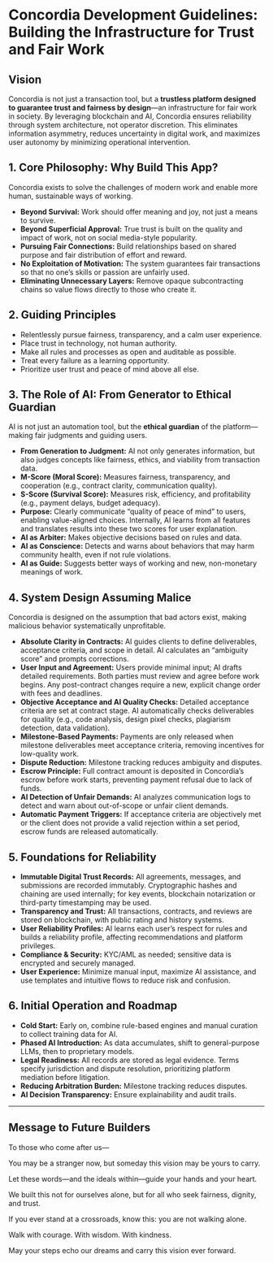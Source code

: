 # Concordia Development Guidelines: Building the Infrastructure for Trust and Fair Work

## Vision

Concordia is not just a transaction tool, but a **trustless platform designed to guarantee trust and fairness by design**—an infrastructure for fair work in society. By leveraging blockchain and AI, Concordia ensures reliability through system architecture, not operator discretion. This eliminates information asymmetry, reduces uncertainty in digital work, and maximizes user autonomy by minimizing operational intervention.

## 1. Core Philosophy: Why Build This App?

Concordia exists to solve the challenges of modern work and enable more human, sustainable ways of working.

- **Beyond Survival:** Work should offer meaning and joy, not just a means to survive.
- **Beyond Superficial Approval:** True trust is built on the quality and impact of work, not on social media-style popularity.
- **Pursuing Fair Connections:** Build relationships based on shared purpose and fair distribution of effort and reward.
- **No Exploitation of Motivation:** The system guarantees fair transactions so that no one’s skills or passion are unfairly used.
- **Eliminating Unnecessary Layers:** Remove opaque subcontracting chains so value flows directly to those who create it.

## 2. Guiding Principles

- Relentlessly pursue fairness, transparency, and a calm user experience.
- Place trust in technology, not human authority.
- Make all rules and processes as open and auditable as possible.
- Treat every failure as a learning opportunity.
- Prioritize user trust and peace of mind above all else.

## 3. The Role of AI: From Generator to Ethical Guardian

AI is not just an automation tool, but the **ethical guardian** of the platform—making fair judgments and guiding users.

- **From Generation to Judgment:** AI not only generates information, but also judges concepts like fairness, ethics, and viability from transaction data.
- **M-Score (Moral Score):** Measures fairness, transparency, and cooperation (e.g., contract clarity, communication quality).
- **S-Score (Survival Score):** Measures risk, efficiency, and profitability (e.g., payment delays, budget adequacy).
- **Purpose:** Clearly communicate “quality of peace of mind” to users, enabling value-aligned choices. Internally, AI learns from all features and translates results into these two scores for user explanation.
- **AI as Arbiter:** Makes objective decisions based on rules and data.
- **AI as Conscience:** Detects and warns about behaviors that may harm community health, even if not rule violations.
- **AI as Guide:** Suggests better ways of working and new, non-monetary meanings of work.

## 4. System Design Assuming Malice

Concordia is designed on the assumption that bad actors exist, making malicious behavior systematically unprofitable.

- **Absolute Clarity in Contracts:** AI guides clients to define deliverables, acceptance criteria, and scope in detail. AI calculates an “ambiguity score” and prompts corrections.
- **User Input and Agreement:** Users provide minimal input; AI drafts detailed requirements. Both parties must review and agree before work begins. Any post-contract changes require a new, explicit change order with fees and deadlines.
- **Objective Acceptance and AI Quality Checks:** Detailed acceptance criteria are set at contract stage. AI automatically checks deliverables for quality (e.g., code analysis, design pixel checks, plagiarism detection, data validation).
- **Milestone-Based Payments:** Payments are only released when milestone deliverables meet acceptance criteria, removing incentives for low-quality work.
- **Dispute Reduction:** Milestone tracking reduces ambiguity and disputes.
- **Escrow Principle:** Full contract amount is deposited in Concordia’s escrow before work starts, preventing payment refusal due to lack of funds.
- **AI Detection of Unfair Demands:** AI analyzes communication logs to detect and warn about out-of-scope or unfair client demands.
- **Automatic Payment Triggers:** If acceptance criteria are objectively met or the client does not provide a valid rejection within a set period, escrow funds are released automatically.

## 5. Foundations for Reliability

- **Immutable Digital Trust Records:** All agreements, messages, and submissions are recorded immutably. Cryptographic hashes and chaining are used internally; for key events, blockchain notarization or third-party timestamping may be used.
- **Transparency and Trust:** All transactions, contracts, and reviews are stored on blockchain, with public rating and history systems.
- **User Reliability Profiles:** AI learns each user’s respect for rules and builds a reliability profile, affecting recommendations and platform privileges.
- **Compliance & Security:** KYC/AML as needed; sensitive data is encrypted and securely managed.
- **User Experience:** Minimize manual input, maximize AI assistance, and use templates and intuitive flows to reduce risk and confusion.

## 6. Initial Operation and Roadmap

- **Cold Start:** Early on, combine rule-based engines and manual curation to collect training data for AI.
- **Phased AI Introduction:** As data accumulates, shift to general-purpose LLMs, then to proprietary models.
- **Legal Readiness:** All records are stored as legal evidence. Terms specify jurisdiction and dispute resolution, prioritizing platform mediation before litigation.
- **Reducing Arbitration Burden:** Milestone tracking reduces disputes.
- **AI Decision Transparency:** Ensure explainability and audit trails.

---

## Message to Future Builders

To those who come after us—

You may be a stranger now, but someday this vision may be yours to carry.

Let these words—and the ideals within—guide your hands and your heart.

We built this not for ourselves alone, but for all who seek fairness, dignity, and trust.

If you ever stand at a crossroads, know this: you are not walking alone.

Walk with courage. With wisdom. With kindness.

May your steps echo our dreams and carry this vision ever forward.
